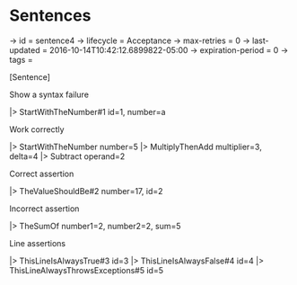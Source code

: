 # Sentences

-> id = sentence4
-> lifecycle = Acceptance
-> max-retries = 0
-> last-updated = 2016-10-14T10:42:12.6899822-05:00
-> expiration-period = 0
-> tags = 

[Sentence]

Show a syntax failure

|> StartWithTheNumber#1 id=1, number=a

Work correctly

|> StartWithTheNumber number=5
|> MultiplyThenAdd multiplier=3, delta=4
|> Subtract operand=2

Correct assertion

|> TheValueShouldBe#2 number=17, id=2

Incorrect assertion

|> TheSumOf number1=2, number2=2, sum=5

Line assertions

|> ThisLineIsAlwaysTrue#3 id=3
|> ThisLineIsAlwaysFalse#4 id=4
|> ThisLineAlwaysThrowsExceptions#5 id=5
~~~
